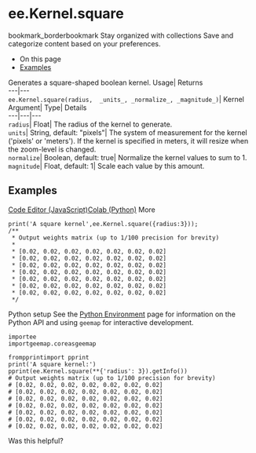  
#  ee.Kernel.square
bookmark_borderbookmark Stay organized with collections  Save and categorize content based on your preferences.
  * On this page
  * [Examples](https://developers.google.com/earth-engine/apidocs/ee-kernel-square#examples)


Generates a square-shaped boolean kernel. 
Usage| Returns  
---|---  
`ee.Kernel.square(radius,  _units_, _normalize_, _magnitude_)`| Kernel  
Argument| Type| Details  
---|---|---  
`radius`| Float| The radius of the kernel to generate.  
`units`| String, default: "pixels"| The system of measurement for the kernel ('pixels' or 'meters'). If the kernel is specified in meters, it will resize when the zoom-level is changed.  
`normalize`| Boolean, default: true| Normalize the kernel values to sum to 1.  
`magnitude`| Float, default: 1| Scale each value by this amount.  
## Examples
[Code Editor (JavaScript)](https://developers.google.com/earth-engine/apidocs/ee-kernel-square#code-editor-javascript-sample)[Colab (Python)](https://developers.google.com/earth-engine/apidocs/ee-kernel-square#colab-python-sample) More
```
print('A square kernel',ee.Kernel.square({radius:3}));
/**
 * Output weights matrix (up to 1/100 precision for brevity)
 *
 * [0.02, 0.02, 0.02, 0.02, 0.02, 0.02, 0.02]
 * [0.02, 0.02, 0.02, 0.02, 0.02, 0.02, 0.02]
 * [0.02, 0.02, 0.02, 0.02, 0.02, 0.02, 0.02]
 * [0.02, 0.02, 0.02, 0.02, 0.02, 0.02, 0.02]
 * [0.02, 0.02, 0.02, 0.02, 0.02, 0.02, 0.02]
 * [0.02, 0.02, 0.02, 0.02, 0.02, 0.02, 0.02]
 * [0.02, 0.02, 0.02, 0.02, 0.02, 0.02, 0.02]
 */
```
Python setup
See the [ Python Environment](https://developers.google.com/earth-engine/guides/python_install) page for information on the Python API and using `geemap` for interactive development.
```
importee
importgeemap.coreasgeemap
```
```
frompprintimport pprint
print('A square kernel:')
pprint(ee.Kernel.square(**{'radius': 3}).getInfo())
# Output weights matrix (up to 1/100 precision for brevity)
# [0.02, 0.02, 0.02, 0.02, 0.02, 0.02, 0.02]
# [0.02, 0.02, 0.02, 0.02, 0.02, 0.02, 0.02]
# [0.02, 0.02, 0.02, 0.02, 0.02, 0.02, 0.02]
# [0.02, 0.02, 0.02, 0.02, 0.02, 0.02, 0.02]
# [0.02, 0.02, 0.02, 0.02, 0.02, 0.02, 0.02]
# [0.02, 0.02, 0.02, 0.02, 0.02, 0.02, 0.02]
# [0.02, 0.02, 0.02, 0.02, 0.02, 0.02, 0.02]
```

Was this helpful?
